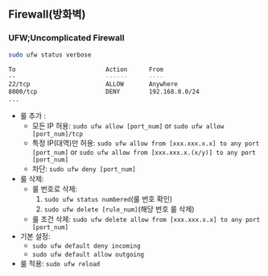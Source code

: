 ## Firewall(방화벽)

### UFW;Uncomplicated Firewall

```bash
sudo ufw status verbose

To                         Action      From
--                         ------      ----
22/tcp                     ALLOW       Anywhere
8000/tcp                   DENY        192.168.0.0/24
...
```
- 룰 추가 : 
    * 모든 IP 허용: `sudo ufw allow [port_num]` or `sudo ufw allow [port_num]/tcp`
    * 특정 IP(대역)만 허용: `sudo ufw allow from [xxx.xxx.x.x] to any port [port_num]` or `sudo ufw allow from [xxx.xxx.x.(x/y)] to any port [port_num]`
    * 차단: `sudo ufw deny [port_num]`
- 룰 삭제:
    * 룰 번호로 삭제: 
        1. `sudo ufw status numbered`(룰 번호 확인)
        2. `sudo ufw delete [rule_num]`(해당 번호 룰 삭제)
    * 룰 조건 삭제: `sudo ufw delete allow from [xxx.xxx.x.x] to any port [port_num]`
- 기본 설정:
    * `sudo ufw default deny incoming`
    * `sudo ufw default allow outgoing`
- 룰 적용: `sudo ufw reload`